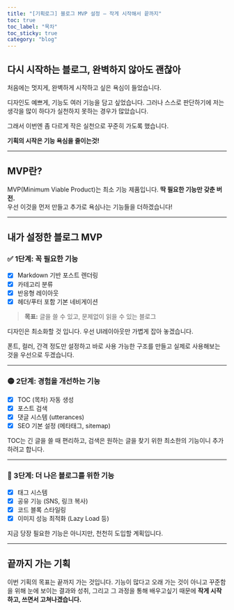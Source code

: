 ```yaml
---
title: "[기획로그] 블로그 MVP 설정 – 작게 시작해서 끝까지"
toc: true
toc_label: "목차"
toc_sticky: true
category: "blog"
---
```


## 다시 시작하는 블로그, 완벽하지 않아도 괜찮아

처음에는 멋지게, 완벽하게 시작하고 싶은 욕심이 들었습니다.

디자인도 예쁘게, 기능도 여러 기능을 담고 싶었습니다. 그러나 스스로 판단하기에 저는 생각을 많이 하다가 실천하지 못하는 경우가 많았습니다.

그래서 이번엔 좀 다르게 작은 실천으로 꾸준히 가도록 했습니다.

**기획의 시작은 기능 욕심을 줄이는것!**

---

## MVP란?

MVP(Minimum Viable Product)는 <span class="hlm">최소 기능 제품</span>입니다.
**딱 필요한 기능만 갖춘 버전.**  
우선 이것을 먼저 만들고 추가로 욕심나는 기능들을 더하겠습니다!

---

## 내가 설정한 블로그 MVP

### ✅ 1단계: 꼭 필요한 기능

- [x] Markdown 기반 포스트 렌더링  
- [x] 카테고리 분류  
- [x] 반응형 레이아웃  
- [x] 헤더/푸터 포함 기본 네비게이션

> **목표:** 글을 쓸 수 있고, 문제없이 읽을 수 있는 블로그

디자인은 최소화할 것 입니다. 우선 UI레이아웃만 가볍게 잡아 놓겠습니다.

폰트, 컬러, 간격 정도만 설정하고 바로 사용 가능한 구조를 만들고 실제로 사용해보는 것을 우선으로 두겠습니다.

---

### 🟡 2단계: 경험을 개선하는 기능

- [x] TOC (목차) 자동 생성  
- [x] 포스트 검색  
- [x] 댓글 시스템 (utterances)  
- [x] SEO 기본 설정 (메타태그, sitemap)

TOC는 긴 글을 쓸 때 편리하고, 검색은 원하는 글을 찾기 위한 최소한의 기능이니 추가하려고 합니다.

---

### 🔵 3단계: 더 나은 블로그를 위한 기능

- [x] 태그 시스템  
- [x] 공유 기능 (SNS, 링크 복사)  
- [x] 코드 블록 스타일링  
- [x] 이미지 성능 최적화 (Lazy Load 등)

지금 당장 필요한 기능은 아니지만, 천천히 도입할 계획입니다.

---

## 끝까지 가는 기획

이번 기획의 목표는 <span class="hlm">끝까지 가는 것</span>입니다.
기능이 많다고 오래 가는 것이 아니고 꾸준함을 위해 눈에 보이는 결과와 성취, 그리고 그 과정을 통해 배우고싶기 때문에 **작게 시작하고, 쓰면서 고쳐나겠습니다.**

